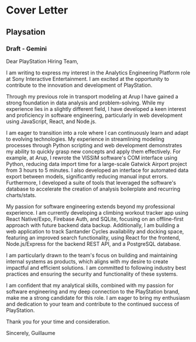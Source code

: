 # Cover Letter
## Playsation
### Draft - Gemini
Dear PlayStation Hiring Team,

I am writing to express my interest in the Analytics Engineering Platform role at Sony Interactive Entertainment. I am excited at the opportunity to contribute to the innovation and development of PlayStation.

Through my previous role in transport modeling at Arup I have gained a strong foundation in data analysis and problem-solving. While my experience lies in a slightly different field, I have developed a keen interest and proficiency in software engineering, particularly in web development using JavaScript, React, and Node.js.

I am eager to transition into a role where I can continuously learn and adapt to evolving technologies. My experience in streamlining modeling processes through Python scripting and web development demonstrates my ability to quickly grasp new concepts and apply them effectively. For example, at Arup, I rewrote the VISSIM software's COM interface using Python, reducing data import time for a large-scale Gatwick Airport project from 3 hours to 5 minutes. I also developed an interface for automated data export between models, significantly reducing manual input errors. Furthermore, I developed a suite of tools that leveraged the software's database to accelerate the creation of analysis boilerplate and recurring charts/stats.

My passion for software engineering extends beyond my professional experience. I am currently developing a climbing workout tracker app using React Native/Expo, Firebase Auth, and SQLite, focusing on an offline-first approach with future backend data backup. Additionally, I am building a web application to track Santander Cycles availability and docking space, featuring an improved search functionality, using React for the frontend, Node.js/Express for the backend REST API, and a PostgreSQL database.

I am particularly drawn to the team's focus on building and maintaining internal systems as products, which aligns with my desire to create impactful and efficient solutions. I am committed to following industry best practices and ensuring the security and functionality of these systems.

I am confident that my analytical skills, combined with my passion for software engineering and my deep connection to the PlayStation brand, make me a strong candidate for this role. I am eager to bring my enthusiasm and dedication to your team and contribute to the continued success of PlayStation.

Thank you for your time and consideration.

Sincerely,
Guillaume